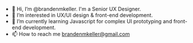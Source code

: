 - 👋 Hi, I’m @brandenmkeller. I'm a Senior UX Designer.
- 👀 I’m interested in UX/UI design & front-end development.
- 🌱 I’m currently learning Javascript for complex UI prototyping and front-end development.
- 📫 How to reach me brandenmkeller@gmail.com

<!---
brandenmkeller/brandenmkeller is a ✨ special ✨ repository because its `README.md` (this file) appears on your GitHub profile.
You can click the Preview link to take a look at your changes.
--->
